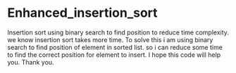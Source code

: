 # Enhanced_insertion_sort
Insertion sort using binary search to find position to reduce time complexity.
we know insertion sort takes more time. 
To solve this i am using binary search to find position of element in sorted list.
so i can reduce some time to find the correct position for element to insert.
I hope this code will help you.
Thank you.
